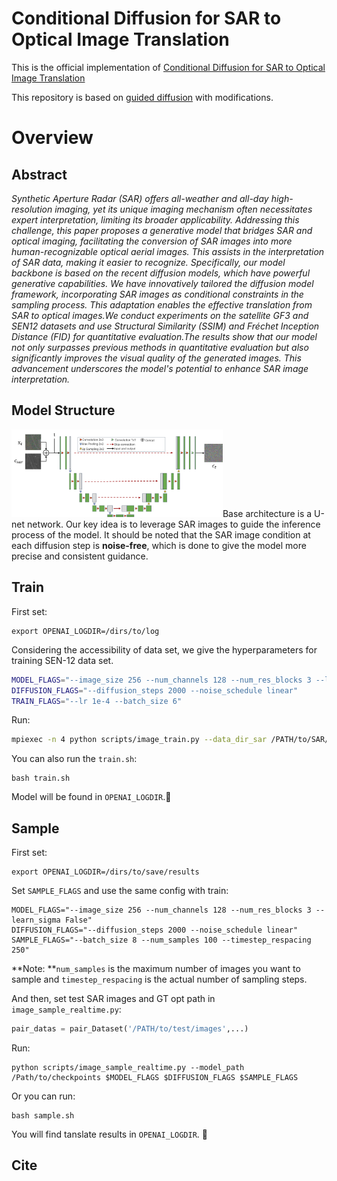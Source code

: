 # Conditional Diffusion for SAR to Optical Image Translation

This is the official implementation of [Conditional Diffusion for SAR to Optical Image Translation](..)

This repository is based on [guided diffusion](https://github.com/openai/guided-diffusion) with modifications.

# Overview

## Abstract

*Synthetic Aperture Radar (SAR) offers all-weather and all-day high-resolution imaging, yet its unique imaging mechanism often necessitates expert interpretation, limiting its broader applicability. Addressing this challenge, this paper proposes a generative model that bridges SAR and optical imaging, facilitating the conversion of SAR images into more human-recognizable optical aerial images. This assists in the interpretation of SAR data, making it easier to recognize. Specifically, our model backbone is based on the recent diffusion models, which have powerful generative capabilities. We have innovatively tailored the diffusion model framework, incorporating SAR images as conditional constraints in the sampling process. This adaptation enables the effective translation from SAR to optical images.We conduct experiments on the satellite GF3 and SEN12 datasets and use Structural Similarity (SSIM) and Fréchet Inception Distance (FID) for quantitative evaluation.The results show that our model not only surpasses previous methods in quantitative evaluation but also significantly improves the visual quality of the generated images. This advancement underscores the model's potential to enhance SAR image interpretation.*

## Model Structure

<img src="./assets/at_2.png" alt="at_2" style="zoom: 33%;" />Base architecture is a U-net network. Our key idea is to leverage SAR images to guide the inference process of the model. It should be noted that the SAR image condition at each diffusion step is **noise-free**, which is done to give the model more precise and consistent guidance.

## Train

First set:

```shell
export OPENAI_LOGDIR=/dirs/to/log
```

Considering the accessibility of data set, we give the hyperparameters for training SEN-12 data set.

```sh
MODEL_FLAGS="--image_size 256 --num_channels 128 --num_res_blocks 3 --learn_sigma False"
DIFFUSION_FLAGS="--diffusion_steps 2000 --noise_schedule linear"
TRAIN_FLAGS="--lr 1e-4 --batch_size 6"
```

Run:

```sh
mpiexec -n 4 python scripts/image_train.py --data_dir_sar /PATH/to/SAR/images --data_dir_opt /Path/to/opt/images  $MODEL_FLAGS $DIFFUSION_FLAGS $TRAIN_FLAGS
```

You can also run the `train.sh`:

```shell
bash train.sh
```

Model will be found in `OPENAI_LOGDIR`.🥳

## Sample

First set:

```shell
export OPENAI_LOGDIR=/dirs/to/save/results
```

Set `SAMPLE_FLAGS` and use the same config with train:

```shell
MODEL_FLAGS="--image_size 256 --num_channels 128 --num_res_blocks 3 --learn_sigma False" 
DIFFUSION_FLAGS="--diffusion_steps 2000 --noise_schedule linear" 
SAMPLE_FLAGS="--batch_size 8 --num_samples 100 --timestep_respacing 250"
```

**Note: **`num_samples` is the maximum number of images you want to sample and `timestep_respacing` is the actual number of sampling steps.

And then, set  test SAR images and GT opt path in `image_sample_realtime.py`:

```python
pair_datas = pair_Dataset('/PATH/to/test/images',...)
```

Run:

```shell
python scripts/image_sample_realtime.py --model_path /Path/to/checkpoints $MODEL_FLAGS $DIFFUSION_FLAGS $SAMPLE_FLAGS
```

Or you can run:

```shell
bash sample.sh
```

You will find tanslate results in `OPENAI_LOGDIR`. 🌠

## Cite

